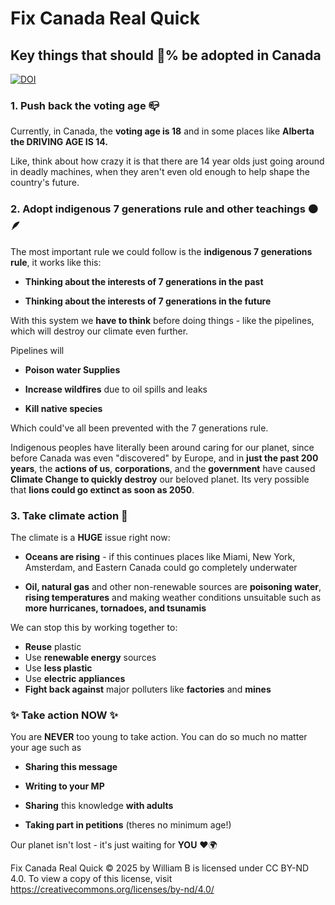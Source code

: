 # Fix Canada Real Quick
## Key things that should 💯% be adopted in Canada
[![DOI](https://zenodo.org/badge/963704793.svg)](https://doi.org/10.5281/zenodo.15186792)
### 1. Push back the voting age 📪

Currently, in Canada, the **voting age is 18** and in some places like **Alberta the DRIVING AGE IS 14.**

Like, think about how crazy it is that there are 14 year olds just going around in deadly machines, when they aren't even old enough to help shape the country's future.

### 2. Adopt indigenous 7 generations rule and other teachings 🟠🪶

The most important rule we could follow is the **indigenous 7 generations rule**, it works like this:

- **Thinking about the interests of 7 generations in the past**

- **Thinking about the interests of 7 generations in the future**

With this system we **have to think** before doing things - like the pipelines, which will destroy our climate even further.

Pipelines will

- **Poison water Supplies**

- **Increase wildfires** due to oil spills and leaks

- **Kill native species**

Which could've all been prevented with the 7 generations rule.

Indigenous peoples have literally been around caring for our planet, since before Canada was even "discovered" by Europe, and in **just the past 200 years**, the **actions of us**, **corporations**, and the **government** have caused **Climate Change to quickly destroy** our beloved planet. Its very possible that **lions could go extinct as soon as 2050**.

### 3. Take climate action 🌊

The climate is a **HUGE** issue right now:

- **Oceans are rising** - if this continues places like Miami, New York, Amsterdam, and Eastern Canada could go completely underwater

- **Oil, natural gas** and other non-renewable sources are **poisoning water**, **rising temperatures** and making weather conditions unsuitable such as **more hurricanes, tornadoes, and tsunamis**

We can stop this by working together to:
- **Reuse** plastic
- Use **renewable energy** sources
- Use **less plastic**
- Use **electric appliances**
- **Fight back against** major polluters like **factories** and **mines**

### ✨ Take action NOW ✨

You are **NEVER** too young to take action. You can do so much no matter your age such as

- **Sharing this message**

- **Writing to your MP**

- **Sharing** this knowledge **with adults**

- **Taking part in petitions** (theres no minimum age!)

Our planet isn't lost - it's just waiting for **YOU** ❤️🌍  
  
Fix Canada Real Quick © 2025 by William B is licensed under CC BY-ND 4.0. To view a copy of this license, visit https://creativecommons.org/licenses/by-nd/4.0/

